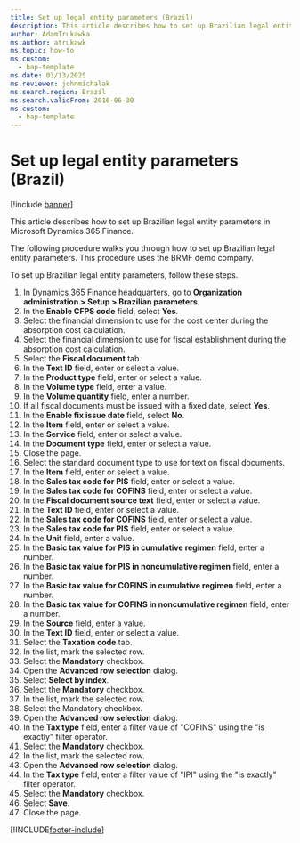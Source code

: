 ```yaml
---
title: Set up legal entity parameters (Brazil)
description: This article describes how to set up Brazilian legal entity parameters in Microsoft Dynamics 365 Finance.
author: AdamTrukawka
ms.author: atrukawk
ms.topic: how-to
ms.custom: 
  - bap-template
ms.date: 03/13/2025
ms.reviewer: johnmichalak
ms.search.region: Brazil
ms.search.validFrom: 2016-06-30
ms.custom: 
  - bap-template
---
```


# Set up legal entity parameters (Brazil)

[!include [banner](../../includes/banner.md)]

This article describes how to set up Brazilian legal entity parameters in Microsoft Dynamics 365 Finance.

The following procedure walks you through how to set up Brazilian legal entity parameters. This procedure uses the BRMF demo company.

To set up Brazilian legal entity parameters, follow these steps.

1. In Dynamics 365 Finance headquarters, go to **Organization administration \> Setup \> Brazilian parameters**.
1. In the **Enable CFPS code** field, select **Yes**.
1. Select the financial dimension to use for the cost center during the absorption cost calculation.
1. Select the financial dimension to use for fiscal establishment during the absorption cost calculation.
1. Select the **Fiscal document** tab.
1. In the **Text ID** field, enter or select a value.
1. In the **Product type** field, enter or select a value.
1. In the **Volume type** field, enter a value.
1. In the **Volume quantity** field, enter a number.
1. If all fiscal documents must be issued with a fixed date, select **Yes**.
1. In the **Enable fix issue date** field, select **No**.
1. In the **Item** field, enter or select a value.
1. In the **Service** field, enter or select a value.
1. In the **Document type** field, enter or select a value.
1. Close the page.
1. Select the standard document type to use for text on fiscal documents.
1. In the **Item** field, enter or select a value.
1. In the **Sales tax code for PIS** field, enter or select a value.
1. In the **Sales tax code for COFINS** field, enter or select a value.
1. In the **Fiscal document source text** field, enter or select a value.
1. In the **Text ID** field, enter or select a value.
1. In the **Sales tax code for COFINS** field, enter or select a value.
1. In the **Sales tax code for PIS** field, enter or select a value.
1. In the **Unit** field, enter a value.
1. In the **Basic tax value for PIS in cumulative regimen** field, enter a number.
1. In the **Basic tax value for PIS in noncumulative regimen** field, enter a number.
1. In the **Basic tax value for COFINS in cumulative regimen** field, enter a number.
1. In the **Basic tax value for COFINS in noncumulative regimen** field, enter a number.
1. In the **Source** field, enter a value.
1. In the **Text ID** field, enter or select a value.
1. Select the **Taxation code** tab.
1. In the list, mark the selected row.
1. Select the **Mandatory** checkbox.
1. Open the **Advanced row selection** dialog.
1. Select **Select by index**.
1. Select the **Mandatory** checkbox.
1. In the list, mark the selected row.
1. Select the Mandatory checkbox.
1. Open the **Advanced row selection** dialog.
1. In the **Tax type** field, enter a filter value of "COFINS" using the "is exactly" filter operator.
1. Select the **Mandatory** checkbox.
1. In the list, mark the selected row.
1. Open the **Advanced row selection** dialog.
1. In the **Tax type** field, enter a filter value of "IPI" using the "is exactly" filter operator.
1. Select the **Mandatory** checkbox.
1. Select **Save**.
1. Close the page.



[!INCLUDE[footer-include](../../../includes/footer-banner.md)]
